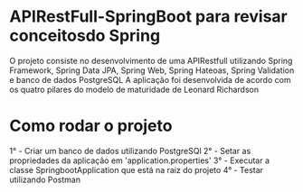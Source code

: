 # APIRestFull-SpringBoot para revisar conceitosdo Spring

O projeto consiste no desenvolvimento de uma APIRestfull utilizando Spring Framework, Spring Data JPA, Spring Web, Spring Hateoas, Spring Validation e banco de dados PostgreSQL
A aplicação foi desenvolvida de acordo com os quatro pilares do modelo de maturidade de Leonard Richardson

# Como rodar o projeto
1° - Criar um banco de dados utilizando PostgreSQl
2° - Setar as propriedades da aplicação em 'application.properties'
3° - Executar a classe SpringbootApplication que está na raiz do projeto
4° - Testar utilizando Postman
